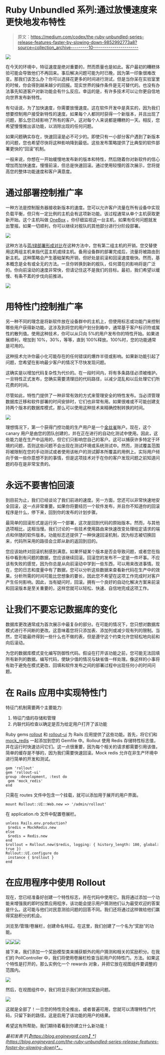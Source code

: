 # Ruby Unbundled 系列:通过放慢速度来更快地发布特性

> 原文：<https://medium.com/codex/the-ruby-unbundled-series-release-features-faster-by-slowing-down-9852992773a8?source=collection_archive---------10----------------------->

![](img/85d74cc69c68162abbfa5dc6adb03e18.png)

在今天的环境中，特征速度是绝对重要的，然而质量也是如此。客户最初的糟糕体验可能会导致他们不再回来。事后解决问题可能为时已晚，因为第一印象很难改变。那我们该怎么办？你可以选择花更多的时间进行测试，但是当你呆在实验室里的时候，你会得到越来越少的回报。现实世界的操作条件是无可替代的。也没有办法事先知道客户对新功能会有什么反应。幸运的是，有许多技术可以让你更自信地向世界发布新特性。

有句话说，为了加快速度，你需要放慢速度。这在软件开发中是真实的，因为我们想要控制用户接受新特性的速度。如果每个人都同时获得一个新版本，并且出现了问题，那么您已经影响了所有的客户。这对每个人来说都是糟糕的一天。相反，您希望慢慢推出该功能，以消除出现的任何问题。

如果问题确实存在，快速回滚是必不可少的。即使只有一小部分客户遇到了新版本的问题，您也希望尽快将这种影响降到最低。这些发布策略提供了比典型的软件部署更快的“回滚”机制。

一般来说，你想在一开始缓慢地发布新的版本和特性，然后随着你对新软件的信心增加而加快速度。慢慢前滚，但总是快速回滚。通过使用较慢的首次展示，您将提高您的整体功能速度和客户满意度。

# 通过部署控制推广率

一种方法是控制服务器接收新版本的速度。您可以允许客户流量在所有设备中实现负载平衡，但只有一定比例的主机会有这项新功能。该过程通常从单个主机获取更新开始。这个主机叫做 [OneBox](https://aws.amazon.com/builders-library/automating-safe-hands-off-deployments/) 。你仔细监视这一台主机，如果有任何问题就发出警报。如果一切顺利，你可以继续对舰队的其他部分进行分阶段部署。

![](img/cee950687a32c31d513345db27697e80.png)

这种方法与[蓝/绿部署形成对比](https://martinfowler.com/bliki/BlueGreenDeployment.html)在这种方法中，您有第二组主机的开销，您交替使用这两组主机来指代蓝主机或绿主机。备用设备群的部署完成后，流量将被路由到新主机。这种策略会产生基础架构开销，但好处是前滚和回滚速度极快。然而，基本概念是全有或全无的方法。一旦你转换到新的舰队，任何潜在的影响将是广泛的。你向前滚动的速度非常快，但请记住这不是我们的目标。最初，我们希望以缓慢、有条不紊的步伐向前推进。

![](img/8fb8daec551a870081dbca03aaf13b7d.png)

# 用特性门控制推广率

另一种不同的理念是将新软件放在设备群中的主机上，但使用标志或功能门来控制哪些用户获得新功能。这涉及到将您的用户划分到箱中，通常基于客户标识符或属性的散列值。使用这种技术，你可以从只向 5%的用户发布你的特性开始。如果进展顺利，增加到 10%，30%，等等，直到 100%释放。100%时，您的功能通常是可用的。

这种技术允许你最小化可能存在的任何错误的爆炸半径或影响。如果新功能引起了问题，您希望在影响最少客户的情况下尽快发现问题。

这确实是以增加代码复杂性为代价的。在一段时间内，将有多条路径必须被维护。一旦特性正式发布，您确实需要清理旧的代码路径，以减少混乱和以后处理它们所花费的时间。

尽管如此，特性门提供了一种非常有效的方式来管理安全的特性发布。当必须管理数据库迁移和软件部署的时间安排时，它们也非常有用。如果很难或不可能创建支持两个版本的数据库模式，那么可以使用这种技术来精确控制转换的时间。

![](img/0faf058d8ef45c0c29763c06ca022f4f.png)

理想情况下，第一个获得门控功能的生产用户是一个[金丝雀](https://martinfowler.com/bliki/CanaryRelease.html?ref=wellarchitected)账户。现在，这个 canary 用户是由您的团队创建的，并在正在进行的自动化测试中使用。因此，这些能力是在生产中运用的，但它们只影响您自己的客户。这可以捕获许多特定于环境的问题，否则这些问题不会出现在测试环境或系统测试中。然而，测试覆盖范围将被限制在您的手动测试或者使用该帐户的测试脚本所覆盖的用例上。实际用户倾向于做一些你意想不到的事情，但是这项技术对于在你的客户发现问题之前知道问题的存在是非常宝贵的。

# 永远不要害怕回滚

到目前为止，我们已经谈论了我们前进的速度。另一方面，您还可以非常快速地安全回滚，这一点非常重要。如果你将要经历一个软件发布，并且你不知道你的回滚程序是什么，停下来，回到你的发布的计划步骤。

最简单的回滚形式是运行另一个部署，这次是回到代码的原始版本。然而，与其他选项相比，这相当慢。我们讨论的一些技术使用路由来快速改变处理给定请求的端点和伴随的软件版本。功能标志还提供了一种快速回滚机制，因为标志被切换回来，代码所采用的路径会立即从新的返回到旧的。

您应该始终对回滚机制感到满意。如果怀疑某个版本是否会导致问题，或者您在指标中看到有问题的数据，您应该继续回滚。回滚您的发布不一定是一件坏事。不应该有失败的感觉，因为你总是从向前滚动中学到一些东西，可以用来改进事情。现在，您的日志和度量中有了数据，您可以分析这些数据来查看新代码在生产中的效果。分析所需的时间可能比您想象的要长，因此您不希望在这项工作完成时对客户产生任何影响。因此，当有疑问时，回滚。拥有一个良好的自动化解决方案来前滚和回滚版本是至关重要的，这样您就可以轻松、快速、自信地完成这项工作。

# 让我们不要忘记数据库的变化

数据库更改通常成为首次展示中最复杂的部分。在可能的情况下，您只想对数据库模式进行不间断的更改。这意味着您将只添加表、添加列或减少现有列的限制。当然，您可能最终得到一些什么也不做的表，但是遵守这个约束允许您轻松地向前和向后滚动。

为您的数据库模式变化编写防御性代码。假设在打开该功能之前，您可能无法回填所有新列的数据。编写代码，使缺少值的情况与缺省值一样处理。像这样的小事将有助于避免在模式更改、回填和软件发布之间的部署过程中出现任何小的时间问题。

# 在 Rails 应用中实现特性门

特征门机制需要两个主要能力:

1.  特征门值的存储和管理
2.  内联代码检查以确定是否为给定用户打开了该功能

Ruby gems [rollout](https://github.com/fetlife/rollout) 和 [rollout-ui](https://github.com/fetlife/rollout-ui) 为 Rails 应用提供了这些功能。首先，将它们和 [mock_redis](https://github.com/sds/mock_redis) 一起添加到您的 Gemfile 中。Rollout 使用 Redis 存储特性标志值，并在运行时快速访问它们。这一点很重要，因为每个相关的请求都需要引用该值，简单的缓存是不够的，因为我们需要快速回滚。Mock redis 允许在非生产环境中进行简单的开发和测试。

```
gem 'rollout'
gem 'rollout-ui'
group :development, :test do
 gem 'mock_redis'
end
```

只需在 routes 文件中包含一个挂载，就可以添加用于展开的用户界面。

```
mount Rollout::UI::Web.new => '/admin/rollout'
```

在 application.rb 文件中配置卷展栏。

```
unless Rails.env.production?
 $redis = MockRedis.new
else
 $redis = Redis.new
end
$rollout = Rollout.new($redis, logging: { history_length: 100, global: true })
Rollout::UI.configure do
 instance { $rollout }
end
```

# 在应用程序中使用 Rollout

现在，您已经准备好创建一个特性标志，并在代码中使用它。我将通过添加一个功能来增强我的即时投票应用程序，该功能会提示用户猜测他们认为最受欢迎的答案是什么。这可能与他们对民意测验问题的回答不同。我们还将通过这样做给他们赢得奖励积分的机会。

浏览至<host>/管理/卷展栏，创建命名特征。在这里，我们创建了一个名为“奖励”的功能。</host>

![](img/93f92988c1631d990ac8ec52bbec5fca.png)![](img/4db30c24e3f3b9a17bdb3b9676afe949.png)![](img/d7228e283952d9d3822f0489df05c404.png)

接下来，我们添加一个奖励模型类来捕获额外的用户猜测和相关的奖励积分。在我们的 PollController 中，我们将使用卷展栏检查当前用户的特性门。方法。如果这个特性是打开的，那么实例化一个 rewards 对象，并把它放在视图组件要调整的范围内。

![](img/1e474bf798a64ae2599d9a997b577da6.png)

然后，在视图组件中，我们将显示我们的附加奖励问题。

![](img/93928981ebef61f60e6049ae763fd6cc.png)

这就是全部了！一旦您的特性完全推出，或者普遍可用，您就可以清理特性门代码，只留下新的路径。这是启用了该功能的用户的结果。

希望这有所帮助，我们期待着看到你建立什么新功能！

*最初发表于*[*【https://blog.engineyard.com】*](https://blog.engineyard.com/the-ruby-unbundled-series-release-features-faster-by-slowing-down)*。*